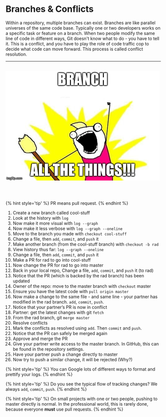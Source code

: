 # Branches & Conflicts
Within a repository, multiple branches can exist.  Branches are like parallel universes of the same code base.  Typically one or two developers works on a specific task or feature on a branch.  When two people modify the same line of code in different ways, Git doesn't know what to do - you have to tell it.  This is a conflict, and you have to play the role of code traffic cop to decide what code can move forward.  This process is called conflict resolution.

<hr><br>

<div>
    <img src="3-meme.jpg">
</div>

<br><br>

{% hint style='tip' %}
PR means pull request.
{% endhint %}

1. Create a new branch called cool-stuff
1. Look at the history with `log`
1. Now make it more visual with `log --graph`
1. Now make it less verbose with `log --graph --oneline`
1. Move to the branch you made with `checkout cool-stuff`
1. Change a file, then `add`, `commit`, and `push` it
1. Make another branch (from the cool-stuff branch) with `checkout -b rad`
1. View history thus far: `log --graph --oneline`
1. Change a file, then `add`, `commit`, and `push` it
1. Make a PR for rad to go into cool-stuff
1. Now change the PR for rad to go into master
1. Back in your local repo, Change a file, `add`, `commit`, and `push` it (to rad)
1. Notice that the PR (which is backed by the rad branch) has been updated
1. Owner of the repo: move to the master branch with `checkout` master
1. Ensure you have the latest code with `pull origin master`
1. Now make a change to the same file - and same line - your partner has modified in the rad branch. `add`, `commit`, `push`.
1. Notice that your partner’s PR is now in conflict
1. Partner: get the latest changes with git `fetch`
1. From the rad branch, git `merge master`
1. Resolve conflicts
1. Mark the conflicts as resolved using `add`.  Then `commit` and `push`.
1. Notice that the PR can safely be merged again
1. Approve and merge the PR
1. Give your partner write access to the master branch. In GitHub, this can be found in the repository settings.
1. Have your partner push a change directly to master
1. Now try to push a similar change, it will be rejected (Why?)

{% hint style='tip' %}
You can Google lots of different ways to format and prettify your logs.
{% endhint %}

{% hint style='tip' %}
Do you see the typical flow of tracking changes?  We always `add`, `commit`, `push`.
{% endhint %}

{% hint style='tip' %}
On small projects with one or two people, pushing to master directly is normal.  In the professional world, this is rarely done, because everyone **must** use pull requests.
{% endhint %}
